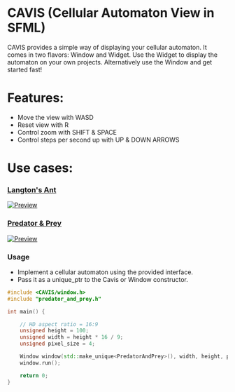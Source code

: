 # CAVIS (Cellular Automaton View in SFML)
CAVIS provides a simple way of displaying your cellular automaton. It comes in two flavors: Window and Widget. Use the Widget to display the automaton on your own projects. Alternatively use the Window and get started fast!

# Features:
* Move the view with WASD
* Reset view with R
* Control zoom with SHIFT & SPACE
* Control steps per second up with UP & DOWN ARROWS


# Use cases:

### [Langton's Ant](https://github.com/Rapatas/langtons_ant_sfml)

[![Preview](https://i.imgur.com/3lk8FZU.png "Langtons Ant")](https://github.com/Rapatas/langtons_ant_sfml)

### [Predator & Prey](https://github.com/Rapatas/predator_and_prey_sfml)

[![Preview](https://i.imgur.com/QzlzzWK.png "Preditor & Prey")](https://github.com/Rapatas/predator_and_prey_sfml)

### Usage
- Implement a cellular automaton using the provided interface.
- Pass it as a unique_ptr to the Cavis or Window constructor.

```c++
#include <CAVIS/window.h>
#include "predator_and_prey.h"

int main() {

	// HD aspect ratio = 16:9
	unsigned height = 100;
	unsigned width = height * 16 / 9;
	unsigned pixel_size = 4;

	Window window(std::make_unique<PredatorAndPrey>(), width, height, pixel_size, "Predator & Prey");
	window.run();

	return 0;
}
```
